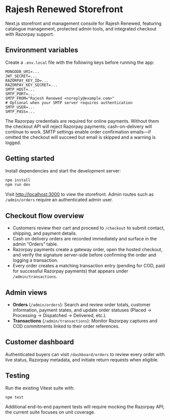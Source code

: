 # Rajesh Renewed Storefront

Next.js storefront and management console for Rajesh Renewed, featuring catalogue management, protected admin tools, and integrated checkout with Razorpay support.

## Environment variables

Create a `.env.local` file with the following keys before running the app:

```
MONGODB_URI=...
JWT_SECRET=...
RAZORPAY_KEY_ID=...
RAZORPAY_KEY_SECRET=...
SMTP_HOST=...
SMTP_PORT=...
SMTP_FROM="Rajesh Renewed <noreply@example.com>"
# Optional when your SMTP server requires authentication
SMTP_USER=...
SMTP_PASS=...
```

The Razorpay credentials are required for online payments. Without them the checkout API will reject Razorpay payments; cash-on-delivery will continue to work. SMTP settings enable order confirmation emails—if omitted the checkout will succeed but email is skipped and a warning is logged.

## Getting started

Install dependencies and start the development server:

```bash
npm install
npm run dev
```

Visit [http://localhost:3000](http://localhost:3000) to view the storefront. Admin routes such as `/admin/orders` require an authenticated admin user.

## Checkout flow overview

- Customers review their cart and proceed to `/checkout` to submit contact, shipping, and payment details.
- Cash on delivery orders are recorded immediately and surface in the admin “Orders” table.
- Razorpay payments create a gateway order, open the hosted checkout, and verify the signature server-side before confirming the order and logging a transaction.
- Every order creates a matching transaction entry (pending for COD, paid for successful Razorpay payments) that appears under `/admin/transactions`.

## Admin views

- **Orders** (`/admin/orders`): Search and review order totals, customer information, payment states, and update order statuses (Placed → Processing → Dispatched → Delivered, etc.).
- **Transactions** (`/admin/transactions`): Monitor Razorpay captures and COD commitments linked to their order references.

## Customer dashboard

Authenticated buyers can visit `/dashboard/orders` to review every order with live status, Razorpay metadata, and initiate return requests when eligible.

## Testing

Run the existing Vitest suite with:

```bash
npm test
```

Additional end-to-end payment tests will require mocking the Razorpay API; the current suite focuses on unit coverage.
